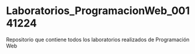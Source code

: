 # Laboratorios_ProgramacionWeb_00141224
Repositorio que contiene todos los laboratorios realizados de Programación Web
